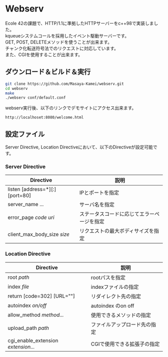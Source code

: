 # Webserv

Ecole 42の課題で、HTTP/1.1に準拠したHTTPサーバーをc++98で実装しました。  
kqueueシステムコールを採用したイベント駆動サーバーです。  
GET, POST, DELETEメソッドを使うことが出来ます。  
チャンク化転送符号法でのリクエストに対応しています。  
また、CGIを使用することが出来ます。

## ダウンロード＆ビルド＆実行

```sh
git clone https://github.com/Masaya-Kamei/webserv.git
cd webserv
make
./webserv conf/default.conf
```

webserv実行後、以下のリンクでデモサイトにアクセス出来ます。

```text
http://localhoset:8080/welcome.html
```

## 設定ファイル

Server Directive, Location Directiveにおいて、以下のDirectiveが設定可能です。

### Server Directive

| Directive                      | 説明                                       |
| ------------------------------ | ------------------------------------------ |
| listen [address=*][:][port=80] | IPとポートを指定                           |
| server_name ...                | サーバ名を指定                             |
| error_page *code* *uri*        | ステータスコードに応じてエラーページを指定 |
| client_max_body_size *size*    | リクエストの最大ボディサイズを指定         |

### Location Directive

| Directive                           | 説明                         |
| ----------------------------------- | ---------------------------- |
| root *path*                         | rootパスを指定               |
| index *file*                        | indexファイルの指定          |
| return [code=302] [URL=""]          | リダイレクト先の指定         |
| autoindex *on/off*                  | autoindex のon off           |
| allow_method *method...*            | 使用できるメソッドの指定     |
| upload_path *path*                  | ファイルアップロード先の指定 |
| cgi_enable_extension *extension...* | CGIで使用できる拡張子の指定  |
